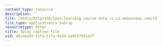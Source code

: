 ```yaml
---
content_type: resource
description: ''
file: /media/https%3A/open-learning-course-data-rc.s3.amazonaws.com/15-401-finance-theory-i-fall-2008/86cab1d4f1fa5cfa9a582a9157501d27_hyc8h5T76BE.vtt
file_type: application/x-subrip
resourcetype: Other
title: 3play caption file
uid: 86cab1d4-f1fa-5cfa-9a58-2a9157501d27
---
```

